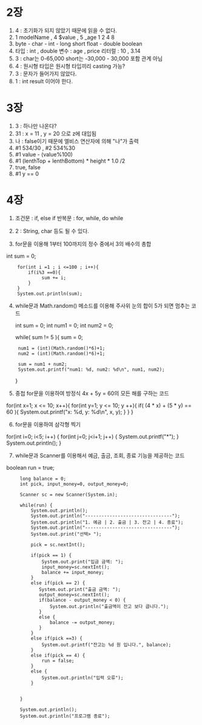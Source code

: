# 2장

1. 4 : 초기화가 되지 않았기 때문에 읽을 수 없다.
2. 1 modelName , 4 $value , 5 _age
    1      2       4       8
3. byte - char  - int  - long
          short
                 float - double
   boolean
4. 타입 : int , double
   변수 : age , price
   리터럴 : 10 , 3.14
5. 3 : char는 0-65,000 short는 -30,000 - 30,000 포함 관계 아님
6. 4 : 원시형 타입은 원시형 타입끼리 casting 가능?
7. 3 : 문자가 들어가지 않았다.
8. 1 : int result 이어야 한다.

# 3장

1. 3 : 하나만 나온다?
2. 31 : x = 11 , y = 20 으로 z에 대입됨
3. 나 : false이기 때문에 엘비스 연산자에 의해 "나"가 출력
4. #1 534/30 , #2 534%30
5. #1 value - (value%100)
6. #1 (lenthTop + lenthBottom) * height * 1.0 /2
7. true, false
8. #1 y == 0

# 4장

1. 조건문 : if, else if
   반복문 : for, while, do while
2. 2 : String, char 등도 될 수 있다.

3. for문을 이용해 1부터 100까지의 정수 중에서 3의 배수의 총합 

int sum = 0;


    	for(int i =1 ; i <=100 ; i++){
    	    if(i%3 ==0){
    	         sum += i;
    	    }
    	}
        System.out.println(sum);

4. while문과 Math.random() 메소드를 이용해 주사위 눈의 합이 5가 되면 멈추는 코드

    int sum = 0;
    int num1 = 0;
   	int num2 = 0;

   	while( sum != 5 ){
    	sum = 0;

        num1 = (int)(Math.random()*6)+1;
        num2 = (int)(Math.random()*6)+1;

        sum = num1 + num2;
        System.out.printf("num1: %d, num2: %d\n", num1, num2);
    
    }
   	   
5. 중첩 for문을 이용하여 방정식 4x + 5y = 60의 모든 해를 구하는 코드

for(int x=1; x <= 10; x++){
    	    for(int y=1; y <= 10; y ++){
    	        if( (4 * x) + (5 * y) == 60 ){
    	            System.out.printf("x: %d, y: %d\n", x, y);
    	        }
    	    }
    	}

6. for문을 이용하여 삼각형 찍기

for(int i=0; i<5; i++) {
    		for(int j=0; j<i+1; j++) {
    			System.out.printf("*");
    		}
    		System.out.println();
    	}

7. while문과 Scanner를 이용해서 예금, 출금, 조회, 종료 기능을 제공하는 코드

boolean run = true;
    	 
    	 long balance = 0;
    	 int pick, input_money=0, output_money=0;
    	 
    	 Scanner sc = new Scanner(System.in);
    	 
    	 while(run) {
    		 System.out.println();
    		 System.out.println("--------------------------------");
    		 System.out.println("1. 예금 | 2. 출금 | 3. 잔고 | 4. 종료");
    		 System.out.println("--------------------------------");
    		 System.out.print("선택> ");
    		 
    		 pick = sc.nextInt();
    		 
    		 if(pick == 1) {
    			 System.out.print("입금 금액: ");
    			 input_money=sc.nextInt();
    			 balance += input_money;
    		 }
    		 else if(pick == 2) {
    			System.out.print("출금 금액: "); 
    			output_money=sc.nextInt();
    			if(balance - output_money < 0) {
    				System.out.println("출금액이 잔고 보다 큽니다.");
    			}
    			else {
    				balance -= output_money;
    			}
    		 }
    		 else if(pick ==3) {
    			 System.out.printf("잔고는 %d 원 입니다.", balance);
    		 }
    		 else if(pick == 4) {
    			 run = false;
    		 }
    		 else {
    			 System.out.println("입력 오류");
    		 }
    		 
    		 
    	 }
    	 
    	 System.out.println();
    	 System.out.println("프로그램 종료");
    	 



